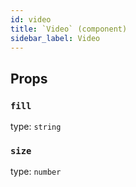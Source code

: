 ```yaml
---
id: video
title: `Video` (component)
sidebar_label: Video
---
```



Props
-----

### `fill`

type: `string`


### `size`

type: `number`

